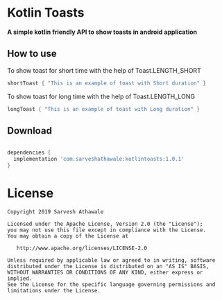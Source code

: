 # Kotlin Toasts

**A simple kotlin friendly API to show toasts in android application**

## How to use

To show toast for short time with the help of Toast.LENGTH_SHORT
```kotlin
shortToast { "This is an example of toast with Short duration" }
```

To show toast for long time with the help of Toast.LENGTH_LONG
```kotlin
longToast { "This is an example of toast with Long duration" }
```

Download
--------

```groovy

dependencies {
  implementation 'com.sarveshathawale:kotlintoasts:1.0.1'
}
```


# License


    Copyright 2019 Sarvesh Athawale

    Licensed under the Apache License, Version 2.0 (the "License");
    you may not use this file except in compliance with the License.
    You may obtain a copy of the License at

       http://www.apache.org/licenses/LICENSE-2.0

    Unless required by applicable law or agreed to in writing, software
    distributed under the License is distributed on an "AS IS" BASIS,
    WITHOUT WARRANTIES OR CONDITIONS OF ANY KIND, either express or implied.
    See the License for the specific language governing permissions and
    limitations under the License.

